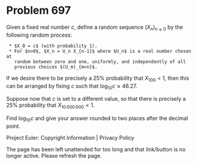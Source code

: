 #   Problem 697

   Given a fixed real number $c$, define a random sequence $(X_n)_{n\ge 0}$
   by the following random process:

     * $X_0 = c$ (with probability 1).
     * For $n>0$, $X_n = U_n X_{n-1}$ where $U_n$ is a real number chosen at
       random between zero and one, uniformly, and independently of all
       previous choices $(U_m)_{m<n}$.

   If we desire there to be precisely a 25% probability that $X_{100}<1$,
   then this can be arranged by fixing $c$ such that $\log_{10} c \approx
   46.27$.

   Suppose now that $c$ is set to a different value, so that there is
   precisely a 25% probability that $X_{10\,000\,000}<1$.

   Find $\log_{10} c$ and give your answer rounded to two places after the
   decimal point.

   Project Euler: Copyright Information | Privacy Policy

   The page has been left unattended for too long and that link/button is no
   longer active. Please refresh the page.
